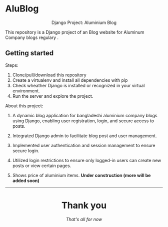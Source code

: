 # AluBlog
 <p align="center">
  <p align="center">
    Django Project: Aluminium Blog 
  </p>
  <p align="center">
   
  </p>
</p>


This repository is a Django project of an Blog website for Aluminum Company blogs regulary .

<!-- <p align="center">
  <a><img src="" width="290"></a>
</p> -->

## Getting started

Steps:

1. Clone/pull/download this repository
2. Create a virtualenv and install all dependencies with pip
3. Check wheather Django is installed or recognized in your virtual environment.
4. Run the server and explore the project.

 About this project:

1. A dynamic blog application for bangladeshi aluminium company blogs using Django, enabling user registration, login, and secure access to posts.

2. Integrated Django admin to facilitate blog post and user management.

3. Implemented user authentication and session management to ensure secure login.

4. Utilized login restrictions to ensure only logged-in users can create new posts or view certain pages.

5. Shows price of aluminium items. **Under construction (more will be added soon)**
    


---

<div align="center">
<h1>Thank you</h1>
<i>That's all for now</i><br>

<!-- <a ><img src="https://www.google.com/imgres?q=Thank%20you&imgurl=https%3A%2F%2Fwww.aim.com.au%2Fsites%2Fdefault%2Ffiles%2Ffield%2Fimage%2FAIM-Blog-Why-Thank-You-Matters-More-Than-Money-New.jpg&imgrefurl=https%3A%2F%2Fwww.aim.com.au%2Fblog%2Fwhy-thank-you-matters-more-money&docid=xZsBHQqeZK2rtM&tbnid=y_OtHtRuDqC9IM&vet=12ahUKEwiU0OGEv-iIAxVKY_UHHS4pEPQQM3oECDwQAA..i&w=1140&h=479&hcb=2&ved=2ahUKEwiU0OGEv-iIAxVKY_UHHS4pEPQQM3oECDwQAA" alt="Thankyou"></a> -->

</div>
